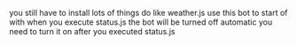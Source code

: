you still have to install lots of things do like weather.js
use this bot to start of with
when you execute status.js the bot will be turned off automatic you need to turn it on after you executed status.js
